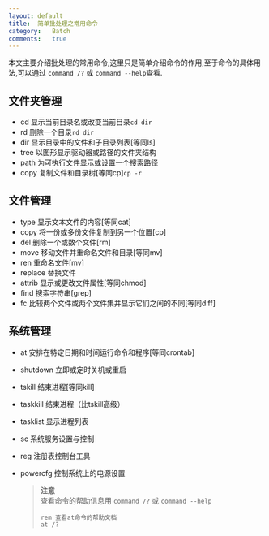 ```yaml
---
layout:	default
title:	简单批处理之常用命令
category:	Batch
comments:	true
---
```

本文主要介绍批处理的常用命令,这里只是简单介绍命令的作用,至于命令的具体用法,可以通过 `command /?` 或 `command --help`查看.



## 文件夹管理
* cd	显示当前目录名或改变当前目录`cd dir`
* rd	删除一个目录`rd dir`
* dir	显示目录中的文件和子目录列表[等同ls] 
* tree	以图形显示驱动器或路径的文件夹结构
* path	为可执行文件显示或设置一个搜索路径
* copy	复制文件和目录树[等同cp]`cp -r`


## 文件管理
* type	显示文本文件的内容[等同cat]
* copy	将一份或多份文件复制到另一个位置[cp]
* del	删除一个或数个文件[rm]
* move	移动文件并重命名文件和目录[等同mv]
* ren	重命名文件[mv]
* replace	替换文件
* attrib	显示或更改文件属性[等同chmod]
* find	搜索字符串[grep]
* fc	比较两个文件或两个文件集并显示它们之间的不同[等同diff]


## 系统管理
* at	安排在特定日期和时间运行命令和程序[等同crontab]
* shutdown	立即或定时关机或重启
* tskill	结束进程[等同kill]
* taskkill	结束进程（比tskill高级）
* tasklist	显示进程列表
* sc	系统服务设置与控制
* reg	注册表控制台工具
* powercfg	控制系统上的电源设置

	> **注意**   
	> 查看命令的帮助信息用 `command /?` 或 `command --help`  
	>
	> ```batch
	> rem 查看at命令的帮助文档
	> at /?
	> ```
